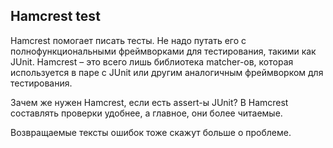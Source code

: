 ## Hamcrest test

Hamcrest помогает писать тесты. Не надо путать его с полнофункциональными фреймворками для тестирования, 
такими как JUnit. Hamcrest – это всего лишь библиотека matcher-ов, которая используется в паре с JUnit 
или другим аналогичным фреймворком для тестирования.

Зачем же нужен Hamcrest, если есть assert-ы JUnit? 
В Hamcrest составлять проверки удобнее, а главное, они более читаемые.

Возвращаемые тексты ошибок тоже скажут больше о проблеме.